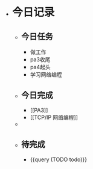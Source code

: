 - # 今日记录
	- ## 今日任务
		- 做工作
		- pa3收尾
		- pa4起头
		- 学习网络编程
	- ##  今日完成
		- [[PA3]]
		- [[TCP/IP 网络编程]]
	-
	- ## 待完成
		- {{query (TODO todo)}}